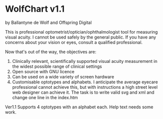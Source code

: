# WolfChart v1.1
by Ballantyne de Wolf and Offspring Digital

This is professional optometrist/optician/ophthalmologist tool for measuring visual acuity. I cannot be used safely by the general public.
If you have any concerns about your vision or eyes, consult a qualified professional.

Now that's out of the way, the objectives are:
  1. Clinically relevant, scientifically supported visual acuity measurement in the widest possible range of clinical settings
  2. Open source with GNU licence
  3. Can be used on a wide variety of screen hardware
  3. Customisable optotypes and alphabets. I anticipate the average eyecare professional cannot achieve this, but with instructions
     a high street level web designer can achieve it. The task is to write valid svg and xml and change one line in the index.htm
    
    
Ver1.1
Supports 4 optotypes with an alphabet each. Help text needs some work.

